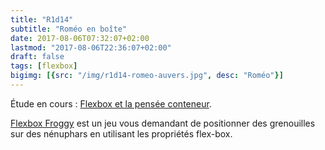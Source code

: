```yaml
---
title: "R1d14"
subtitle: "Roméo en boîte"
date: 2017-08-06T07:32:07+02:00
lastmod: "2017-08-06T22:36:07+02:00"
draft: false
tags: [flexbox]
bigimg: [{src: "/img/r1d14-romeo-auvers.jpg", desc: "Roméo"}]
---
```


Étude en cours : [Flexbox et la pensée conteneur](https://css-tricks.com/snippets/css/a-guide-to-flexbox/). 

[Flexbox Froggy](http://flexboxfroggy.com/) est un jeu vous demandant de positionner des grenouilles sur des nénuphars en utilisant les propriétés flex-box. 


